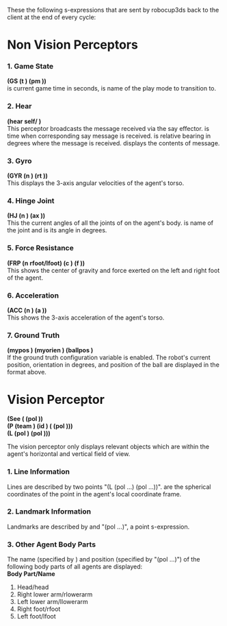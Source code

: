 These the following s-expressions that are sent by robocup3ds back to the client at the end of every cycle:

# Non Vision Perceptors #
### 1. Game State  
**(GS (t <time>) (pm <playmode>))**  
<time> is current game time in seconds, <playmode> is name of the play mode to transition to.

### 2. Hear
**(hear <time> self/<direction> <message>)**  
This perceptor broadcasts the message received via the say effector. <time> is time when corresponding say message is received. <direction> is relative bearing in degrees where the message is received. <message> displays the contents of message. 

### 3. Gyro  
**(GYR (n <name>) (rt <x> <y> <z>))**  
This displays the 3-axis angular velocities of the agent's torso.

### 4. Hinge Joint  
**(HJ (n <name>) (ax <ax>))**  
This the current angles of all the joints of on the agent's body. <name> is name of the joint and <ax> is its angle in degrees. 

### 5. Force Resistance  
**(FRP (n rfoot/lfoot) (c <px> <py> <pz>) (f <fx> <fy> <fz>))**  
This shows the center of gravity and force exerted on the left and right foot of the agent.

### 6. Acceleration  
**(ACC (n <name>) (a <x> <y> <z>))**  
This shows the 3-axis acceleration of the agent's torso.  

### 7. Ground Truth
**(mypos <x> <y> <z>) (myorien <yaw>) (ballpos <x> <y> <z>)**  
If the ground truth configuration variable is enabled. The robot's current position, orientation in degrees, and position of the ball are displayed in the format above.  

# Vision Perceptor #
**(See (<name> (pol <distance> <angle1> <angle2>))  
(P (team <teamname>) (id <playerID>) (<bodypart> (pol <distance> <angle1> <angle2>)))  
(L (pol <distance> <angle1> <angle2>) (pol <distance> <angle1> <angle2>)))** 

The vision perceptor only displays relevant objects which are within the agent's horizontal and vertical field of view.  

### 1. Line Information  
Lines are described by two points "(L (pol ...) (pol ...))". <distance> <angle1> <angle2> are the spherical coordinates of the point in the agent's local coordinate frame. 

### 2. Landmark Information
Landmarks are described by <name> and "(pol ...)", a point s-expression.  

### 3. Other Agent Body Parts  
The name (specified by <bodypart>) and position (specified by "(pol ...)") of the following body parts of all agents are displayed:  
**Body Part/Name**  
1. Head/head  
2. Right lower arm/rlowerarm  
3. Left lower arm/llowerarm  
4. Right foot/rfoot  
5. Left foot/lfoot  